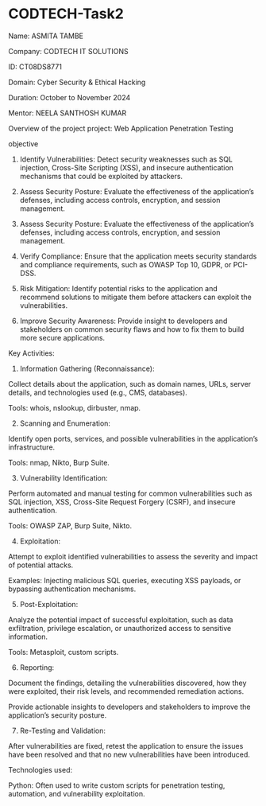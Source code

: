 # CODTECH-Task2
Name: ASMITA TAMBE

Company: CODTECH IT SOLUTIONS

ID: CT08DS8771

Domain: Cyber Security & Ethical Hacking

Duration: October to November 2024

Mentor: NEELA SANTHOSH KUMAR

Overview of the project
project: Web Application Penetration Testing

objective
1. Identify Vulnerabilities: Detect security weaknesses such as SQL injection, Cross-Site Scripting (XSS), and insecure authentication mechanisms that could be exploited by attackers.
2. Assess Security Posture: Evaluate the effectiveness of the application’s defenses, including access controls, encryption, and session management.

3. Assess Security Posture: Evaluate the effectiveness of the application’s defenses, including access controls, encryption, and session management.

4. Verify Compliance: Ensure that the application meets security standards and compliance requirements, such as OWASP Top 10, GDPR, or PCI-DSS.

5. Risk Mitigation: Identify potential risks to the application and recommend solutions to mitigate them before attackers can exploit the vulnerabilities.

6. Improve Security Awareness: Provide insight to developers and stakeholders on common security flaws and how to fix them to build more secure applications.

Key Activities:
1. Information Gathering (Reconnaissance):

Collect details about the application, such as domain names, URLs, server details, and technologies used (e.g., CMS, databases).

Tools: whois, nslookup, dirbuster, nmap.

2. Scanning and Enumeration:

Identify open ports, services, and possible vulnerabilities in the application’s infrastructure.

Tools: nmap, Nikto, Burp Suite.

3. Vulnerability Identification:

Perform automated and manual testing for common vulnerabilities such as SQL injection, XSS, Cross-Site Request Forgery (CSRF), and insecure authentication.

Tools: OWASP ZAP, Burp Suite, Nikto.

4. Exploitation:

Attempt to exploit identified vulnerabilities to assess the severity and impact of potential attacks.

Examples: Injecting malicious SQL queries, executing XSS payloads, or bypassing authentication mechanisms.

5. Post-Exploitation:

Analyze the potential impact of successful exploitation, such as data exfiltration, privilege escalation, or unauthorized access to sensitive information.

Tools: Metasploit, custom scripts.

6. Reporting:

Document the findings, detailing the vulnerabilities discovered, how they were exploited, their risk levels, and recommended remediation actions.

Provide actionable insights to developers and stakeholders to improve the application’s security posture.

7. Re-Testing and Validation:

After vulnerabilities are fixed, retest the application to ensure the issues have been resolved and that no new vulnerabilities have been introduced.

Technologies used:

Python: Often used to write custom scripts for penetration testing, automation, and vulnerability exploitation.
